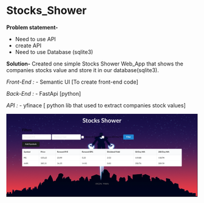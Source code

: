 # Stocks_Shower


**Problem statement-**
- Need to use API
- create API
- Need to use Database (sqlite3)

**Solution-**
Created one simple Stocks Shower Web_App that shows the companies stocks value and store it in our database(sqlite3).

*Front-End :*
    - Semantic UI [To create front-end code]

*Back-End :*
    - FastApi [python]

*API :*
    - yfinace [ python lib that used to extract companies stock values]

    
![](Shoot1.png)


